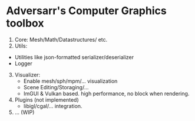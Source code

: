 # Adversarr's Computer Graphics toolbox

1. Core: Mesh/Math/Datastructures/ etc.
2. Utils: 
  - Utilities like json-formatted serializer/deserializer
  - Logger
3. Visualizer:
   - Enable mesh/sph/mpm/... visualization
   - Scene Editing/Storaging/...
   - ImGUI & Vulkan based. high performance, no block when rendering.
4. Plugins (not implemented)
   - libigl/cgal/... integration.
5. ... (WIP)

